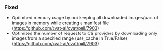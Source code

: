 ### Fixed

- Optimized memory usage by not keeping all downloaded images/part of images in memory while creating a manifest file
  (<https://github.com/cvat-ai/cvat/pull/7903>)
- Optimized the number of requests to CS providers by downloading only images from a specified range
  (use_cache in True/False) (<https://github.com/cvat-ai/cvat/pull/7903>)
